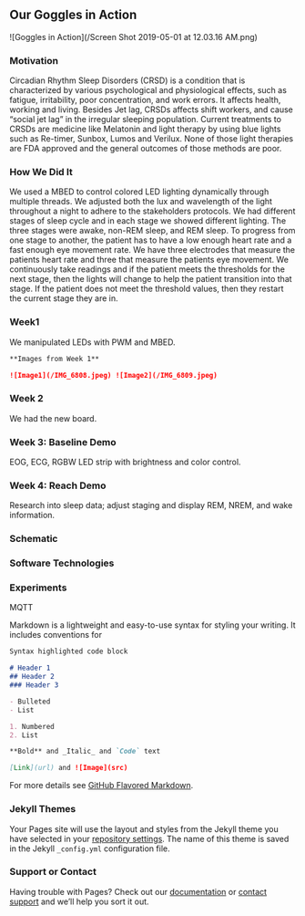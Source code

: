 ## Our Goggles in Action
![Goggles in Action](/Screen Shot 2019-05-01 at 12.03.16 AM.png)

### Motivation
Circadian Rhythm Sleep Disorders (CRSD) is a condition that is characterized by various psychological and physiological effects, such as fatigue, irritability, poor concentration, and work errors. It affects health, working and living. Besides Jet lag, CRSDs affects shift workers, and cause “social jet lag” in the irregular sleeping population. Current treatments to CRSDs are medicine like Melatonin and light therapy by using blue lights such as Re-timer, Sunbox, Lumos and Verilux. None of those light therapies are FDA approved and the general outcomes of those methods are poor.

### How We Did It
We used a MBED to control colored LED lighting dynamically through multiple threads. We adjusted both the lux and wavelength of the light throughout a night to adhere to the stakeholders protocols. We had different stages of sleep cycle and in each stage we showed different lighting. The three stages were awake, non-REM sleep, and REM sleep. To progress from one stage to another, the patient has to have a low enough heart rate and a fast enough eye movement rate. We have three electrodes that measure the patients heart rate and three that measure the patients eye movement. We continuously take readings and if the patient meets the thresholds for the next stage, then the lights will change to help the patient transition into that stage. If the patient does not meet the threshold values, then they restart the current stage they are in.


### Week1 
We manipulated LEDs with PWM and MBED.

```markdown
**Images from Week 1**

![Image1](/IMG_6808.jpeg) ![Image2](/IMG_6809.jpeg)

```

### Week 2
We had the new board.

### Week 3: Baseline Demo
EOG, ECG, RGBW LED strip with brightness and color control.

### Week 4: Reach Demo
Research into sleep data; adjust staging and display REM, NREM, and wake information.

### Schematic

### Software Technologies

### Experiments
MQTT





Markdown is a lightweight and easy-to-use syntax for styling your writing. It includes conventions for

```markdown
Syntax highlighted code block

# Header 1
## Header 2
### Header 3

- Bulleted
- List

1. Numbered
2. List

**Bold** and _Italic_ and `Code` text

[Link](url) and ![Image](src)
```

For more details see [GitHub Flavored Markdown](https://guides.github.com/features/mastering-markdown/).

### Jekyll Themes

Your Pages site will use the layout and styles from the Jekyll theme you have selected in your [repository settings](https://github.com/gmoberg/CircadianRhythmGoggles/settings). The name of this theme is saved in the Jekyll `_config.yml` configuration file.

### Support or Contact

Having trouble with Pages? Check out our [documentation](https://help.github.com/categories/github-pages-basics/) or [contact support](https://github.com/contact) and we’ll help you sort it out.
